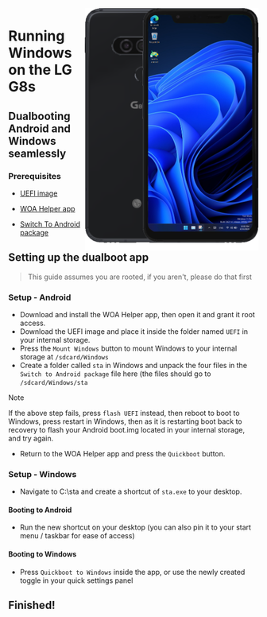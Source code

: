 <img align="right" src="https://github.com/n00b69/woa-betalm/blob/main/betalm.png" width="350" alt="Windows 11 running on betalm">

# Running Windows on the LG G8s

## Dualbooting Android and Windows seamlessly

### Prerequisites
- [UEFI image](https://github.com/n00b69/woa-betalm/releases/tag/UEFI)
  
- [WOA Helper app](https://github.com/Marius586/WoA-Helper-update/blob/main/woahelper.apk)
  
- [Switch To Android package](https://github.com/n00b69/woa-betalm/releases/download/Files/betalm-sta.zip)

## Setting up the dualboot app
> This guide assumes you are rooted, if you aren't, please do that first

### Setup - Android
- Download and install the WOA Helper app, then open it and grant it root access.
- Download the UEFI image and place it inside the folder named `UEFI` in your internal storage.
- Press the `Mount Windows` button to mount Windows to your internal storage at `/sdcard/Windows`
- Create a folder called `sta` in Windows and unpack the four files in the `Switch to Android package` file here (the files should go to `/sdcard/Windows/sta`
> [!Note]
> If the above step fails, press `flash UEFI` instead, then reboot to boot to Windows, press restart in Windows, then as it is restarting boot back to recovery to flash your Android boot.img located in your internal storage, and try again.
- Return to the WOA Helper app and press the `Quickboot` button.

### Setup - Windows
- Navigate to C:\sta and create a shortcut of `sta.exe` to your desktop.

#### Booting to Android
- Run the new shortcut on your desktop (you can also pin it to your start menu / taskbar for ease of access)

#### Booting to Windows
- Press `Quickboot to Windows` inside the app, or use the newly created toggle in your quick settings panel

## Finished!

